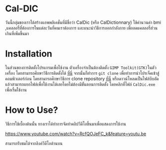 # Cal-DIC
วันนี้กลุ่มของเราได้สร้างแอพพลิเคชั่นที่มีชื่อว่า CalDic (หรือ CalDictionnary) ใช้คำนวนค่า bmi ,แคลลอรี่ที่ต้องการในแต่ละวันที่คนเราต้องการ และแนะนำวิธีการออกกำลังกาย
เพื่อลดแคลลอรี่ส่วนเกินที่เพิ่มขึ้นมา
# Installation
ในส่วนของการติดตั้งโปรแกรมเพื่อใช้งาน ตัวเครื่องจำเป็นต้องติดตั้ง `GIMP Toolkit(GTK)`ในตัวเครื่อง โดยสามารถศึกษาวิธีการติดตั้งได้
[ที่นี่](https://github.com/GtkSharp/GtkSharp/wiki/Installing-Gtk-on-Windows) จากนั้นก็ทำการ `git clone`  เพื่อทำการนำโปรเจ็คเข้าสู่คอมพิวเตอร์ก่อน
โดยสามารถศึกษาวิธีการ clone repository [ที่นี่](https://help.github.com/articles/cloning-a-repository/)
หรือดาวน์โหลดเป็นไฟล์บีบอัดแล้วสามารถแยกไฟล์เพื่อใช้งานได้เลยโดยไม่ต้องมีขั้นตอนการติดตั้ง โดยคลิกที่ไฟล์ `CalDic.exe` เพื่อเรื่มใช้งาน
# How to Use?
วิธีการใช้เบื้องต้นนั้น ทางเราได้ทำการจัดทำคลิปวีดีโอขึ้นมาเพื่อแสดงการใช้งาน

https://www.youtube.com/watch?v=RcfQOJeFC_k&feature=youtu.be

สามารถรับชมได้จากลิงค์วีดีโอด้านบน
